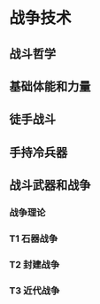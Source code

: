 # 战争技术

## 战斗哲学

## 基础体能和力量

## 徒手战斗

## 手持冷兵器

## 战斗武器和战争

### 战争理论

### T1 石器战争

### T2 封建战争

### T3 近代战争

